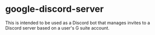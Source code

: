 # google-discord-server
This is intended to be used as a Discord bot that manages invites to a Discord server based on a user's G suite account.
